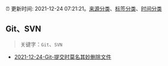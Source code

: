 :alarm_clock: 更新时间: 2021-12-24 07:21:21。[来源分类](../README.md)、[标签分类](../TAGS.md)、[时间分类](../TIMELINE.md)

## Git、SVN


> 关键字：`Git`、`SVN`



- [2021-12-24-Git-提交时莫名其妙删除文件](https://www.v2ex.com/t/824200) 